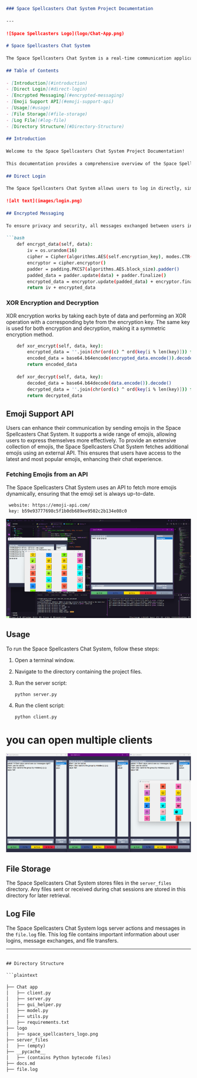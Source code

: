```markdown
### Space Spellcasters Chat System Project Documentation

---

![Space Spellcasters Logo](logo/Chat-App.png)

# Space Spellcasters Chat System

The Space Spellcasters Chat System is a real-time communication application developed by [Your Name]. It allows users to log in directly, send encrypted messages, and share emojis. The project is designed to be simple and secure, enabling seamless communication over a network without the need for a database.

## Table of Contents

- [Introduction](#introduction)
- [Direct Login](#direct-login)
- [Encrypted Messaging](#encrypted-messaging)
- [Emoji Support API](#emoji-support-api)
- [Usage](#usage)
- [File Storage](#file-storage)
- [Log File](#log-file)
- [Directory Structure](#Directory-Structure)

## Introduction

Welcome to the Space Spellcasters Chat System Project Documentation!

This documentation provides a comprehensive overview of the Space Spellcasters Chat System project. The Space Spellcasters Chat System is a real-time communication application that allows users to log in directly, send encrypted messages, and share emojis. It is designed with simplicity and security in mind, enabling users to communicate over a network without the need for a database. This documentation covers the setup, functionality, and technical details necessary to understand and use the Space Spellcasters Chat System.

## Direct Login

The Space Spellcasters Chat System allows users to log in directly, simplifying the user experience by eliminating the need for a database or extensive authentication processes. Each user connects to the chat server and begins communicating immediately.

![alt text](images/login.png)

## Encrypted Messaging

To ensure privacy and security, all messages exchanged between users in the Space Spellcasters Chat System are encrypted. This encryption protects the content of the messages from being intercepted or read by unauthorized parties. The encryption method used in this Chat System is XOR encryption, which is a simple yet effective technique for securing data.

```bash
    def encrypt_data(self, data):
        iv = os.urandom(16)
        cipher = Cipher(algorithms.AES(self.encryption_key), modes.CTR(iv), backend=default_backend())
        encryptor = cipher.encryptor()
        padder = padding.PKCS7(algorithms.AES.block_size).padder()
        padded_data = padder.update(data) + padder.finalize()
        encrypted_data = encryptor.update(padded_data) + encryptor.finalize()
        return iv + encrypted_data
```

### XOR Encryption and Decryption

XOR encryption works by taking each byte of data and performing an XOR operation with a corresponding byte from the encryption key. The same key is used for both encryption and decryption, making it a symmetric encryption method.

```bash
    def xor_encrypt(self, data, key):
        encrypted_data = ''.join(chr(ord(c) ^ ord(key[i % len(key)])) for i, c in enumerate(data))
        encoded_data = base64.b64encode(encrypted_data.encode()).decode()
        return encoded_data

    def xor_decrypt(self, data, key):
        decoded_data = base64.b64decode(data.encode()).decode()
        decrypted_data = ''.join(chr(ord(c) ^ ord(key[i % len(key)])) for i, c in enumerate(decoded_data))
        return decrypted_data

```

## Emoji Support API

Users can enhance their communication by sending emojis in the Space Spellcasters Chat System. It supports a wide range of emojis, allowing users to express themselves more effectively. To provide an extensive collection of emojis, the Space Spellcasters Chat System fetches additional emojis using an external API. This ensures that users have access to the latest and most popular emojis, enhancing their chat experience.

### Fetching Emojis from an API

The Space Spellcasters Chat System uses an API to fetch more emojis dynamically, ensuring that the emoji set is always up-to-date.
   ```
    website: https://emoji-api.com/
    key: b59e93777698c5f1b0db689ee9502c2b134e08c0
   ```

![alt text](images/emoji.png)


## Usage

To run the Space Spellcasters Chat System, follow these steps:

1. Open a terminal window.

2. Navigate to the directory containing the project files.

3. Run the server script:
   ```
   python server.py
   ```

4. Run the client script:
   ```
   python client.py
   ```

# you can open multiple clients

![alt text](images/final.png)

## File Storage

The Space Spellcasters Chat System stores files in the `server_files` directory. Any files sent or received during chat sessions are stored in this directory for later retrieval.

## Log File

The Space Spellcasters Chat System logs server actions and messages in the `file.log` file. This log file contains important information about user logins, message exchanges, and file transfers.

---
```

## Directory Structure

```plaintext

├── Chat app
│   ├── client.py
│   ├── server.py
│   ├── gui_helper.py
│   ├── model.py
│   ├── utils.py
│   ├── requirements.txt
├── logo
│   ├── space_spellcasters_logo.png
├── server_files
│   ├── (empty)
├── __pycache__
│   ├── (contains Python bytecode files)
├── docs.md
├── file.log
```